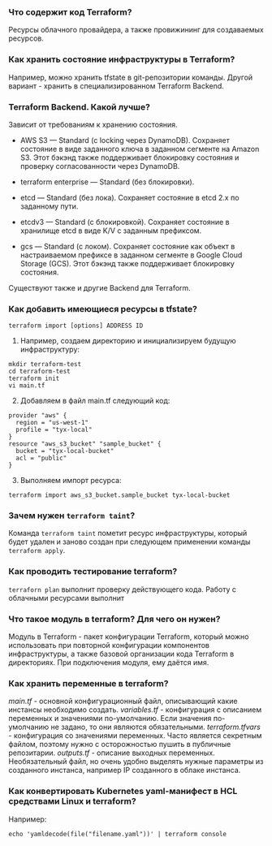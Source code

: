 ### Что содержит код Terraform?

Ресурсы облачного провайдера, а также провижининг для создаваемых ресурсов.

### Как хранить состояние инфраструктуры в Terraform?

Например, можно хранить tfstate в git-репозитории команды. Другой вариант - хранить в специализированном Terraform Backend.

### Terraform Backend. Какой лучше?

Зависит от требованиям к хранению состояния.

- AWS S3 — Standard (с locking через DynamoDB). Сохраняет состояние в виде заданного ключа в заданном сегменте на Amazon S3. Этот бэкэнд также поддерживает блокировку состояния и проверку согласованности через DynamoDB.

- terraform enterprise — Standard (без блокировки).

- etcd — Standard (без лока). Сохраняет состояние в etcd 2.x по заданному пути.

- etcdv3 — Standard (с блокировкой). Сохраняет состояние в хранилище etcd в виде K/V с заданным префиксом.

- gcs — Standard (с локом). Сохраняет состояние как объект в настраиваемом префиксе в заданном сегменте в Google Cloud Storage (GCS). Этот бэкэнд также поддерживает блокировку состояния.

Существуют также и другие Backend для Terraform.

### Как добавить имеющиеся ресурсы в tfstate?

```
terraform import [options] ADDRESS ID
```
1. Например, создаем директорию и инициализируем будущую инфраструктуру:
```
mkdir terraform-test
cd terraform-test
terraform init
vi main.tf
```
2. Добавляем в файл main.tf следующий код:
```
provider "aws" {
  region = "us-west-1"
  profile = "tyx-local"
}
resource "aws_s3_bucket" "sample_bucket" {
  bucket = "tyx-local-bucket"
  acl = "public"
}
```
3. Выполняем импорт ресурса:
```
terraform import aws_s3_bucket.sample_bucket tyx-local-bucket
```

### Зачем нужен `terraform taint`?

Команда `terraform taint` пометит ресурс инфраструктуры, который будет удален и заново создан при следующем применении команды `terraform apply`. 

### Как проводить тестирование terraform?

`terraforn plan` выполнит проверку действующего кода. Работу с облачными ресурсами выполнит 

### Что такое модуль в terraform? Для чего он нужен?

Модуль в Terraform - пакет конфигурации Terraform, который можно использовать при повторной конфигурации компонентов инфраструктуры, а также базовой организации кода Terraform в директориях. При подключения модуля, ему даётся имя.

### Как хранить переменные в terraform?

*main.tf* - основной конфигурационный файл, описывающий какие инстансы необходимо создать.
*variables.tf* - конфигурация с описанием переменных и значениями по-умолчанию. Если значения по-умолчанию не задано, то они являются обязательными.
*terraform.tfvars* - конфигурация со значениями переменных. Часто является секретным файлом, поэтому нужно с осторожностью пушить в публичные репозитарии.
*outputs.tf* - описание выходных переменных. Необязательный файл, но очень удобно выделять нужные параметры из созданного инстанса, например IP созданного в облаке инстанса.

### Как конвертировать Kubernetes yaml-манифест в HCL средствами Linux и terraform?

Например:
```
echo 'yamldecode(file("filename.yaml"))' | terraform console
```